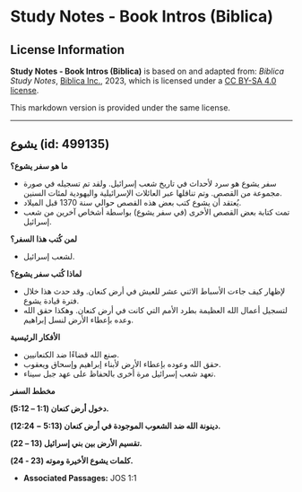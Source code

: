 # Study Notes - Book Intros (Biblica)

## License Information

**Study Notes - Book Intros (Biblica)** is based on and adapted from: _Biblica Study Notes_, [Biblica Inc.](https://www.biblica.com/), 2023, which is licensed under a [CC BY-SA 4.0 license](https://creativecommons.org/licenses/by-sa/4.0/legalcode.en).

This markdown version is provided under the same license.



--------------------------------

## يشوع (id: 499135)

**ما هو سفر يشوع؟**

* سفر يشوع هو سرد لأحداث في تاريخ شعب إسرائيل. ولقد تم تسجيله في صورة مجموعة من القصص. وتم تناقلها عبر العائلات الإسرائيلية واليهودية لمئات السنين.
* يُعتقد أن يشوع كتب بعض هذه القصص حوالي سنة 1370 قبل الميلاد.
* تمت كتابة بعض القصص الأخرى (في سفر يشوع) بواسطة أشخاص آخرين من شعب إسرائيل.

**لمن كُتب هذا السفر؟**

* لشعب إسرائيل.

**لماذا كُتب سفر يشوع؟**

* لإظهار كيف جاءت الأسباط الاثني عشر للعيش في أرض كنعان. وقد حدث هذا خلال فترة قيادة يشوع.
* لتسجيل أعمال الله العظيمة بطرد الأمم التي كانت في أرض كنعان. وهكذا حقق الله وعده بإعطاء الأرض لنسل إبراهيم.

**الأفكار الرئيسية**

* صنع الله قضاءًا ضد الكنعانيين.
* حقق الله وعوده بإعطاء الأرض لأبناء إبراهيم وإسحاق ويعقوب.
* تعهد شعب إسرائيل مرة أخرى بالحفاظ على عهد جبل سيناء.

**مخطط السفر**

**دخول أرض كنعان (1:1 – 5:12\).**

**دينونة الله ضد الشعوب الموجودة في أرض كنعان (5:13 − 12:24\).**

**تقسيم الأرض بين بني إسرائيل (13 – 22\).**

**كلمات يشوع الأخيرة وموته (23 \- 24\).**

* **Associated Passages:** JOS 1:1

